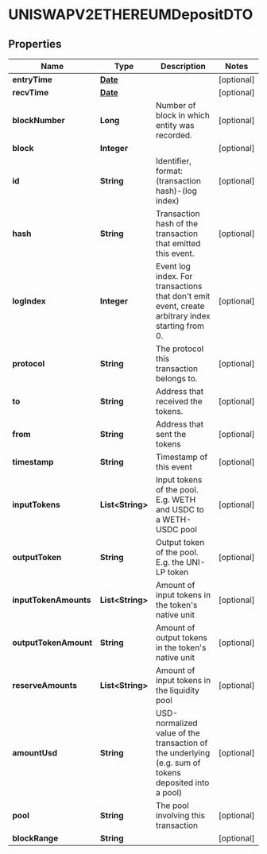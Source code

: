 

# UNISWAPV2ETHEREUMDepositDTO

## Properties

Name | Type | Description | Notes
------------ | ------------- | ------------- | -------------
**entryTime** | [**Date**](Date.md) |  |  [optional]
**recvTime** | [**Date**](Date.md) |  |  [optional]
**blockNumber** | **Long** | Number of block in which entity was recorded. |  [optional]
**block** | **Integer** |  |  [optional]
**id** | **String** | Identifier, format: (transaction hash)-(log index) |  [optional]
**hash** | **String** | Transaction hash of the transaction that emitted this event. |  [optional]
**logIndex** | **Integer** | Event log index. For transactions that don&#39;t emit event, create arbitrary index starting from 0. |  [optional]
**protocol** | **String** | The protocol this transaction belongs to. |  [optional]
**to** | **String** | Address that received the tokens. |  [optional]
**from** | **String** | Address that sent the tokens |  [optional]
**timestamp** | **String** | Timestamp of this event |  [optional]
**inputTokens** | **List&lt;String&gt;** | Input tokens of the pool. E.g. WETH and USDC to a WETH-USDC pool |  [optional]
**outputToken** | **String** | Output token of the pool. E.g. the UNI-LP token |  [optional]
**inputTokenAmounts** | **List&lt;String&gt;** | Amount of input tokens in the token&#39;s native unit |  [optional]
**outputTokenAmount** | **String** | Amount of output tokens in the token&#39;s native unit |  [optional]
**reserveAmounts** | **List&lt;String&gt;** | Amount of input tokens in the liquidity pool |  [optional]
**amountUsd** | **String** | USD-normalized value of the transaction of the underlying (e.g. sum of tokens deposited into a pool) |  [optional]
**pool** | **String** | The pool involving this transaction |  [optional]
**blockRange** | **String** |  |  [optional]




